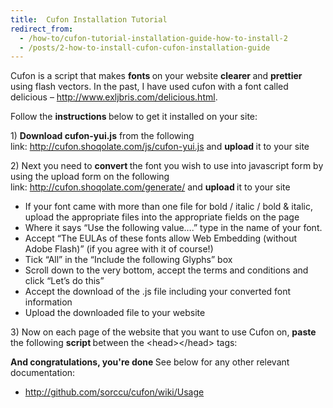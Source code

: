 ```yaml
---
title:  Cufon Installation Tutorial
redirect_from:
  - /how-to/cufon-tutorial-installation-guide-how-to-install-2
  - /posts/2-how-to-install-cufon-cufon-installation-guide
---
```


<p>Cufon is a script that makes&nbsp;<strong>fonts </strong>on your website&nbsp;<strong>clearer </strong>and&nbsp;<strong>prettier </strong>using flash vectors. In the past, I have used cufon with a font called delicious &ndash;&nbsp;<a href="http://www.exljbris.com/delicious.html" target="_blank">http://www.exljbris.com/delicious.html</a>.</p>

<p>Follow the&nbsp;<strong>instructions </strong>below to get it installed on your site:</p>

<p>1) <strong>Download cufon-yui.js</strong> from the following link:&nbsp;<a href="http://cufon.shoqolate.com/js/cufon-yui.js" target="_blank">http://cufon.shoqolate.com/js/cufon-yui.js</a> and&nbsp;<strong>upload </strong>it to your site</p>

<p>2) Next you need to&nbsp;<strong>convert </strong>the font you wish to use into javascript form by using the upload form on the following link:&nbsp;<a href="http://cufon.shoqolate.com/generate/" target="_blank">http://cufon.shoqolate.com/generate/</a> and&nbsp;<strong>upload </strong>it to your site</p>

<ul>
	<li>If your font came with more than one file for bold / italic / bold &amp; italic, upload the appropriate files into the appropriate fields on the page</li>
	<li>Where it says &ldquo;Use the following value&hellip;.&rdquo; type in the name of your font.</li>
	<li>Accept &ldquo;The EULAs of these fonts allow Web Embedding (without Adobe Flash)&rdquo; (if you agree with it of course!)</li>
	<li>Tick &ldquo;All&rdquo; in the &ldquo;Include the following Glyphs&rdquo; box</li>
	<li>Scroll down to the very bottom, accept the terms and conditions and click &ldquo;Let&rsquo;s do this&rdquo;</li>
	<li>Accept the download of the .js file including your converted font information</li>
	<li>Upload the downloaded file to your website</li>
</ul>

<p>3) Now on each page of the website that you want to use Cufon on,&nbsp;<strong>paste </strong>the following&nbsp;<strong>script </strong>between the &lt;head&gt;&lt;/head&gt; tags:</p>
<script src="https://gist.github.com/maxmumford/7720318.js"></script>

<p><strong>And congratulations, you&#39;re done </strong> See below for any other relevant documentation:</p>

<ul>
	<li><a href="http://github.com/sorccu/cufon/wiki/Usage" target="_blank">http://github.com/sorccu/cufon/wiki/Usage</a></li>
</ul>

